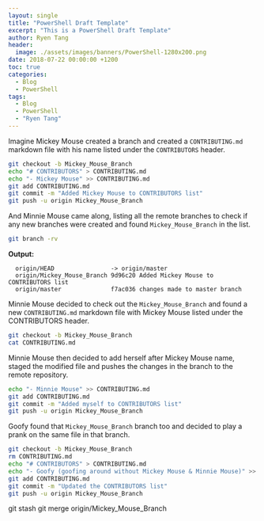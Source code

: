 ```yaml
---
layout: single
title: "PowerShell Draft Template"
excerpt: "This is a PowerShell Draft Template"
author: Ryen Tang
header:
  image: ./assets/images/banners/PowerShell-1280x200.png
date: 2018-07-22 00:00:00 +1200
toc: true
categories: 
  - Blog
  - PowerShell
tags:
  - Blog
  - PowerShell
  - "Ryen Tang"
---
```


Imagine Mickey Mouse created a branch and created a `CONTRIBUTING.md` markdown file with his name listed under the `CONTRIBUTORS` header.

```sh
git checkout -b Mickey_Mouse_Branch
echo "# CONTRIBUTORS" > CONTRIBUTING.md
echo "- Mickey Mouse" >> CONTRIBUTING.md
git add CONTRIBUTING.md
git commit -m "Added Mickey Mouse to CONTRIBUTORS list"
git push -u origin Mickey_Mouse_Branch
```

And Minnie Mouse came along, listing all the remote branches to check if any new branches were created and found `Mickey_Mouse_Branch` in the list. 

```sh
git branch -rv
```

**Output:**

```text
  origin/HEAD                -> origin/master
  origin/Mickey_Mouse_Branch 9d96c20 Added Mickey Mouse to CONTRIBUTORS list
  origin/master              f7ac036 changes made to master branch
```

Minnie Mouse decided to check out the `Mickey_Mouse_Branch` and found a new `CONTRIBUTING.md` markdown file with Mickey Mouse listed under the CONTRIBUTORS header.

```sh
git checkout -b Mickey_Mouse_Branch
cat CONTRIBUTING.md
```

Minnie Mouse then decided to add herself after Mickey Mouse name, staged the modified file and pushes the changes in the branch to the remote repository.

```sh
echo "- Minnie Mouse" >> CONTRIBUTING.md
git add CONTRIBUTING.md
git commit -m "Added myself to CONTRIBUTORS list"
git push -u origin Mickey_Mouse_Branch
```

Goofy found that `Mickey_Mouse_Branch` branch too and decided to play a prank on the same file in that branch.

```sh
git checkout -b Mickey_Mouse_Branch
rm CONTRIBUTING.md
echo "# CONTRIBUTORS" > CONTRIBUTING.md
echo "- Goofy (goofing around without Mickey Mouse & Minnie Mouse)" >> CONTRIBUTING.md
git add CONTRIBUTING.md
git commit -m "Updated the CONTRIBUTORS list"
git push -u origin Mickey_Mouse_Branch
```
git stash
git merge origin/Mickey_Mouse_Branch


